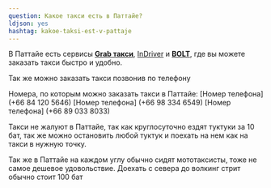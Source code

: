 ```yaml
---
question: Какое такси есть в Паттайе?
ldjson: yes
hashtag: kakoe-taksi-est-v-pattaje
---
```


В Паттайе есть сервисы [**Grab такси**](https://www.grab.com/th/en/transport/taxi/), [InDriver](https://indriver.com/ru/city) и [**BOLT**](https://bolt.eu/en/), где вы можете заказать такси быстро и удобно.

Так же можно заказать такси позвонив по телефону

Номера, по которым можно заказать такси в Паттайе:
[Номер телефона] (+66 84 120 5646) [Номер телефона] (+66 98 334 6549) [Номер телефона] (+66 89 033 8033)

Такси не жалуют в Паттайе, так как круглосуточно ездят туктуки за 10 бат, так же можно остановить любой туктук и поехать на нем как на такси в нужную точку.

Так же в Паттайе на каждом углу обычно сидят мототаксисты, тоже не самое дешевое удовольствие. Доехать с севера до волкинг стрит обычно стоит 100 бат
